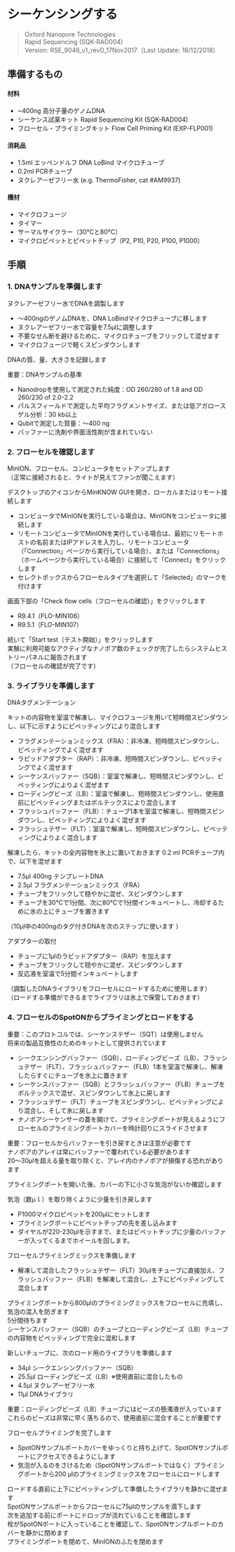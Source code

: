# シーケンシングする
  
> Oxford Nanopore Technologies  
> Rapid Sequencing (SQK-RAD004)  
> Version: RSE_9046_v1_revD_17Nov2017（Last Update: 18/12/2018）  


## 準備するもの

#### 材料  
- ~400ng 高分子量のゲノムDNA  
- シーケンス試薬キット Rapid Sequencing Kit (SQK-RAD004)  
- フローセル・プライミングキット Flow Cell Priming Kit (EXP-FLP001)  

#### 消耗品  
- 1.5ml エッペンドルフ DNA LoBind マイクロチューブ
- 0.2ml PCRチューブ
- ヌクレアーゼフリー水 (e.g. ThermoFisher, cat #AM9937)  

#### 機材  
- マイクロフュージ
- タイマー
- サーマルサイクラー（30°Cと80°C）  
- マイクロピペットとピペットチップ（P2, P10, P20, P100, P1000）


## 手順

### 1. DNAサンプルを準備します  

ヌクレアーゼフリー水でDNAを調製します  
- 〜400ngのゲノムDNAを、DNA LoBindマイクロチューブに移します
- ヌクレアーゼフリー水で容量を7.5μlに調整します
- 不要なせん断を避けるために、マイクロチューブをフリックして混ぜます
- マイクロフュージで軽くスピンダウンします  

DNAの質、量、大きさを記録します


重要：DNAサンプルの基準  
- Nanodropを使用して測定された純度：OD 260/280 of 1.8 and OD 260/230 of 2.0-2.2
- パルスフィールドで測定した平均フラグメントサイズ、または低アガロースゲル分析：30 kb以上
- Qubitで測定した質量：〜400 ng
- バッファーに洗剤や界面活性剤が含まれていない


### 2. フローセルを確認します
MinION、フローセル、コンピュータをセットアップします    
（正常に接続されると、ライトが見えてファンが聞こえます）

デスクトップのアイコンからMinKNOW GUIを開き、ローカルまたはリモート接続します  
- コンピュータでMinIONを実行している場合は、MinIONをコンピュータに接続します  
- リモートコンピュータでMinIONを実行している場合は、最初にリモートホストの名前またはIPアドレスを入力し、リモートコンピュータ（「Connection」ページから実行している場合）、または「Connections」（ホームページから実行している場合）に接続して「Connect」をクリックします  
- セレクトボックスからフローセルタイプを選択して「Selected」のマークを付けます  

画面下部の「Check flow cells（フローセルの確認）」をクリックします  　
- R9.4.1（FLO-MIN106）
- R9.5.1（FLO-MIN107）

続いて「Start test（テスト開始）」をクリックします  
実験に利用可能なアクティブなナノポア数のチェックが完了したらシステムヒストリーパネルに報告されます  
（フローセルの確認が完了です）  

### 3. ライブラリを準備します

DNAタグメンテーション  

キットの内容物を室温で解凍し、マイクロフュージを用いて短時間スピンダウンし、以下に示すようにピペッティングにより混合します
- フラグメンテーションミックス（FRA）：非冷凍、短時間スピンダウンし、ピペッティングでよく混ぜます
- ラピッドアダプター（RAP）：非冷凍、短時間スピンダウンし、ピペッティングでよく混ぜます
- シーケンスバッファー（SQB）：室温で解凍し、短時間スピンダウンし、ピペッティングによりよく混ぜます
- ローディングビーズ（LB）：室温で解凍し、短時間スピンダウンし、使用直前にピペッティングまたはボルテックスにより混合します
- フラッシュバッファー（FLB）：チューブ1本を室温で解凍し、短時間スピンダウンし、ピペッティングによりよく混ぜます
- フラッシュテザー（FLT）：室温で解凍し、短時間スピンダウンし、ピペッティングによりよく混合します

解凍したら、キットの全内容物を氷上に置いておきます
0.2 ml PCRチューブ内で、以下を混ぜます
- 7.5μl 400ng テンプレートDNA
- 2.5μl フラグメンテーションミックス（FRA）  
- チューブをフリックして穏やかに混ぜ、スピンダウンします  
- チューブを30℃で1分間、次に80℃で1分間インキュベートし、冷却するために氷の上にチューブを置きます  

（10μl中の400ngのタグ付きDNAを次のステップに使います ）

アダプターの取付
- チューブに1μlのラピッドアダプター（RAP）を加えます
- チューブをフリックして穏やかに混ぜ、スピンダウンします
- 反応液を室温で5分間インキュベートします

（調製したDNAライブラリをフローセルにロードするために使用します）  
（ロードする準備ができるまでライブラリは氷上で保管しておきます）  

### 4. フローセルのSpotONからプライミングとロードをする
重要：このプロトコルでは、シーケンステザー（SQT）は使用しません  
将来の製品互換性のためのキットとして提供されています

- シークエンシングバッファー（SQB）、ローディングビーズ（LB）、フラッシュテザー（FLT）、フラッシュバッファー（FLB）1本を室温で解凍し、解凍したらすぐにチューブを氷上に置きます
- シーケンスバッファー（SQB）とフラッシュバッファー（FLB）チューブをボルテックスで混ぜ、スピンダウンして氷上に戻します
- フラッシュテザー（FLT）チューブをスピンダウンし、ピペッティングにより混合し、そして氷に戻します
- ナノポアシーケンサーの蓋を開けて、プライミングポートが見えるようにフローセルのプライミングポートカバーを時計回りにスライドさせます

重要：フローセルからバッファーを引き戻すときは注意が必要です  
ナノポアのアレイは常にバッファーで覆われている必要があります  
20〜30μlを超える量を取り除くと、アレイ内のナノポアが損傷する恐れがあります  

プライミングポートを開いた後、カバーの下に小さな気泡がないか確認します  

気泡（数μｌ）を取り除くように少量を引き戻します    
 - P1000マイクロピペットを200μlにセットします  
 - プライミングポートにピペットチップの先を差し込みます    
 - ダイヤルが220-230μlを示すまで、またはピペットチップに少量のバッファーが入ってくるまでホイールを回します。  


フローセルプライミングミックスを準備します  
 - 解凍して混合したフラッシュテザー（FLT）30μlをチューブに直接加え、フラッシュバッファー（FLB）を解凍して混合し、上下にピペッティングして混合します    

プライミングポートから800µlのプライミングミックスをフローセルに充填し、気泡の混入を防ぎます  
5分間待ちます  
シーケンスバッファー（SQB）のチューブとローディングビーズ（LB）チューブの内容物をピペッティングで完全に混和します  

新しいチューブに、次のロード用のライブラリを準備します
 - 34μl シークエンシングバッファー（SQB）
 - 25.5μl ローディングビーズ（LB）※使用直前に混合したもの
 - 4.5μl ヌクレアーゼフリー水
 - 11μl DNAライブラリ


重要：ローディングビーズ（LB）チューブにはビーズの懸濁液が入っています    
これらのビーズは非常に早く落ちるので、使用直前に混合することが重要です  

フローセルプライミングを完了します  
 - SpotONサンプルポートカバーをゆっくりと持ち上げて、SpotONサンプルポートにアクセスできるようにします     
 - 気泡が入るのをさけるため（SpotONサンプルポートではなく）プライミングポートから200 µlのプライミングミックスをフローセルにロードします    


ロードする直前に上下にピペッティングして準備したライブラリを静かに混ぜます   
SpotONサンプルポートからフローセルに75µlのサンプルを滴下します    
次を追加する前にポートにドロップが流れていることを確認します  
栓がSpotONポートに入っていることを確認して、SpotONサンプルポートのカバーを静かに閉めます    
プライミングポートを閉めて、MinIONのふたを閉めます  
